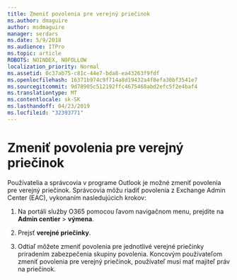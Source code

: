 ```yaml
---
title: Zmeniť povolenia pre verejný priečinok
ms.author: dmaguire
author: msdmaguire
manager: serdars
ms.date: 5/9/2018
ms.audience: ITPro
ms.topic: article
ROBOTS: NOINDEX, NOFOLLOW
localization_priority: Normal
ms.assetid: 0c37ab75-c81c-44e7-bda8-ea43263f9fdf
ms.openlocfilehash: 16371b974c9f714a8d19432a4f8efa30bf3541e7
ms.sourcegitcommit: 9d78905c512192ffc4675468abd2efc5f2e4baf4
ms.translationtype: MT
ms.contentlocale: sk-SK
ms.lasthandoff: 04/23/2019
ms.locfileid: "32393771"
---
```

# <a name="changing-public-folder-permissions"></a>Zmeniť povolenia pre verejný priečinok

Používatelia a správcovia v programe Outlook je možné zmeniť povolenia pre verejný priečinok. Správcovia môžu riadiť povolenia z Exchange Admin Center (EAC), vykonaním nasledujúcich krokov:
  
1. Na portáli služby O365 pomocou ľavom navigačnom menu, prejdite na **Admin centier** \> **výmena**.
    
2. Prejsť **verejné priečinky**.
    
3. Odtiaľ môžete zmeniť povolenia pre jednotlivé verejné priečinky priradením zabezpečenia skupiny povolenia. Koncovým používateľom zmeniť povolenia pre verejný priečinok, používateľ musí mať majiteľ práv na priečinok.
    


